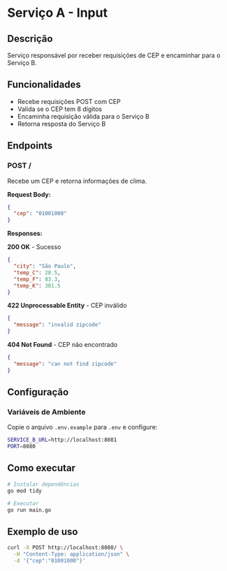 # Serviço A - Input

## Descrição
Serviço responsável por receber requisições de CEP e encaminhar para o Serviço B.

## Funcionalidades
- Recebe requisições POST com CEP
- Valida se o CEP tem 8 dígitos
- Encaminha requisição válida para o Serviço B
- Retorna resposta do Serviço B

## Endpoints

### POST /
Recebe um CEP e retorna informações de clima.

**Request Body:**
```json
{
  "cep": "01001000"
}
```

**Responses:**

**200 OK** - Sucesso
```json
{
  "city": "São Paulo",
  "temp_C": 28.5,
  "temp_F": 83.3,
  "temp_K": 301.5
}
```

**422 Unprocessable Entity** - CEP inválido
```json
{
  "message": "invalid zipcode"
}
```

**404 Not Found** - CEP não encontrado
```json
{
  "message": "can not find zipcode"
}
```

## Configuração

### Variáveis de Ambiente
Copie o arquivo `.env.example` para `.env` e configure:

```bash
SERVICE_B_URL=http://localhost:8081
PORT=8080
```

## Como executar

```bash
# Instalar dependências
go mod tidy

# Executar
go run main.go
```

## Exemplo de uso

```bash
curl -X POST http://localhost:8080/ \
  -H "Content-Type: application/json" \
  -d '{"cep":"01001000"}'
```
